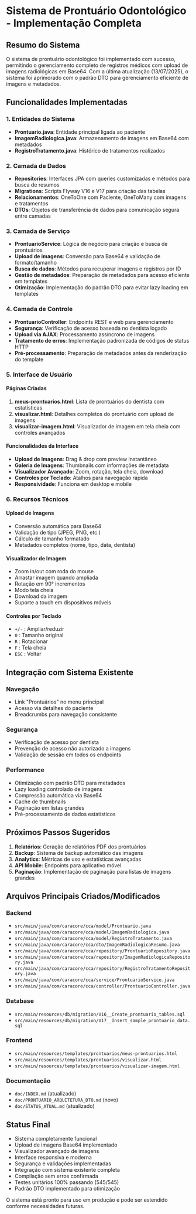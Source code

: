 # Sistema de Prontuário Odontológico - Implementação Completa

## Resumo do Sistema

O sistema de prontuário odontológico foi implementado com sucesso, permitindo o gerenciamento completo de registros médicos com upload de imagens radiológicas em Base64. Com a última atualização (13/07/2025), o sistema foi aprimorado com o padrão DTO para gerenciamento eficiente de imagens e metadados.

## Funcionalidades Implementadas

### 1. Entidades do Sistema

- **Prontuario.java**: Entidade principal ligada ao paciente
- **ImagemRadiologica.java**: Armazenamento de imagens em Base64 com metadados
- **RegistroTratamento.java**: Histórico de tratamentos realizados

### 2. Camada de Dados

- **Repositories**: Interfaces JPA com queries customizadas e métodos para busca de resumos
- **Migrations**: Scripts Flyway V16 e V17 para criação das tabelas
- **Relacionamentos**: OneToOne com Paciente, OneToMany com imagens e tratamentos
- **DTOs**: Objetos de transferência de dados para comunicação segura entre camadas

### 3. Camada de Serviço

- **ProntuarioService**: Lógica de negócio para criação e busca de prontuários
- **Upload de imagens**: Conversão para Base64 e validação de formato/tamanho
- **Busca de dados**: Métodos para recuperar imagens e registros por ID
- **Gestão de metadados**: Preparação de metadados para acesso eficiente em templates
- **Otimização**: Implementação do padrão DTO para evitar lazy loading em templates

### 4. Camada de Controle

- **ProntuarioController**: Endpoints REST e web para gerenciamento
- **Segurança**: Verificação de acesso baseada no dentista logado
- **Upload via AJAX**: Processamento assíncrono de imagens
- **Tratamento de erros**: Implementação padronizada de códigos de status HTTP
- **Pré-processamento**: Preparação de metadados antes da renderização do template

### 5. Interface de Usuário

#### Páginas Criadas

1. **meus-prontuarios.html**: Lista de prontuários do dentista com estatísticas
2. **visualizar.html**: Detalhes completos do prontuário com upload de imagens
3. **visualizar-imagem.html**: Visualizador de imagem em tela cheia com controles avançados

#### Funcionalidades da Interface

- **Upload de Imagens**: Drag & drop com preview instantâneo
- **Galeria de Imagens**: Thumbnails com informações de metadata
- **Visualizador Avançado**: Zoom, rotação, tela cheia, download
- **Controles por Teclado**: Atalhos para navegação rápida
- **Responsividade**: Funciona em desktop e mobile

### 6. Recursos Técnicos

#### Upload de Imagens

- Conversão automática para Base64
- Validação de tipo (JPEG, PNG, etc.)
- Cálculo de tamanho formatado
- Metadados completos (nome, tipo, data, dentista)

#### Visualizador de Imagem

- Zoom in/out com roda do mouse
- Arrastar imagem quando ampliada
- Rotação em 90° incrementos
- Modo tela cheia
- Download da imagem
- Suporte a touch em dispositivos móveis

#### Controles por Teclado

- `+/-` : Ampliar/reduzir
- `0` : Tamanho original
- `R` : Rotacionar
- `F` : Tela cheia
- `ESC` : Voltar

## Integração com Sistema Existente

### Navegação

- Link "Prontuários" no menu principal
- Acesso via detalhes do paciente
- Breadcrumbs para navegação consistente

### Segurança

- Verificação de acesso por dentista
- Prevenção de acesso não autorizado a imagens
- Validação de sessão em todos os endpoints

### Performance

- Otimização com padrão DTO para metadados
- Lazy loading controlado de imagens
- Compressão automática via Base64
- Cache de thumbnails
- Paginação em listas grandes
- Pré-processamento de dados estatísticos

## Próximos Passos Sugeridos

1. **Relatórios**: Geração de relatórios PDF dos prontuários
2. **Backup**: Sistema de backup automático das imagens
3. **Analytics**: Métricas de uso e estatísticas avançadas
4. **API Mobile**: Endpoints para aplicativo móvel
5. **Paginação**: Implementação de paginação para listas de imagens grandes

## Arquivos Principais Criados/Modificados

### Backend

- `src/main/java/com/caracore/cca/model/Prontuario.java`
- `src/main/java/com/caracore/cca/model/ImagemRadiologica.java`
- `src/main/java/com/caracore/cca/model/RegistroTratamento.java`
- `src/main/java/com/caracore/cca/dto/ImagemRadiologicaResumo.java`
- `src/main/java/com/caracore/cca/repository/ProntuarioRepository.java`
- `src/main/java/com/caracore/cca/repository/ImagemRadiologicaRepository.java`
- `src/main/java/com/caracore/cca/repository/RegistroTratamentoRepository.java`
- `src/main/java/com/caracore/cca/service/ProntuarioService.java`
- `src/main/java/com/caracore/cca/controller/ProntuarioController.java`

### Database

- `src/main/resources/db/migration/V16__Create_prontuario_tables.sql`
- `src/main/resources/db/migration/V17__Insert_sample_prontuario_data.sql`

### Frontend

- `src/main/resources/templates/prontuarios/meus-prontuarios.html`
- `src/main/resources/templates/prontuarios/visualizar.html`
- `src/main/resources/templates/prontuarios/visualizar-imagem.html`

### Documentação

- `doc/INDEX.md` (atualizado)
- `doc/PRONTUARIO_ARQUITETURA_DTO.md` (novo)
- `doc/STATUS_ATUAL.md` (atualizado)

## Status Final

- Sistema completamente funcional
- Upload de imagens Base64 implementado
- Visualizador avançado de imagens
- Interface responsiva e moderna
- Segurança e validações implementadas
- Integração com sistema existente completa
- Compilação sem erros confirmada
- Testes unitários 100% passando (545/545)
- Padrão DTO implementado para otimização

O sistema está pronto para uso em produção e pode ser estendido conforme necessidades futuras.
